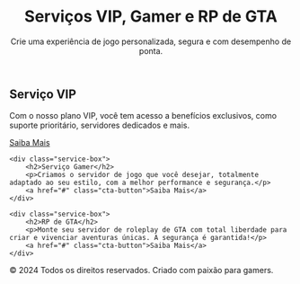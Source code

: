 </head>
<body>

<header>
    <h1>Serviços VIP, Gamer e RP de GTA</h1>
    <p>Crie uma experiência de jogo personalizada, segura e com desempenho de ponta.</p>
</header>

<div class="content">
    <div class="service-box">
        <h2>Serviço VIP</h2>
        <p>Com o nosso plano VIP, você tem acesso a benefícios exclusivos, como suporte prioritário, servidores dedicados e mais.</p>
        <a href="#" class="cta-button">Saiba Mais</a>
    </div>
    
    <div class="service-box">
        <h2>Serviço Gamer</h2>
        <p>Criamos o servidor de jogo que você desejar, totalmente adaptado ao seu estilo, com a melhor performance e segurança.</p>
        <a href="#" class="cta-button">Saiba Mais</a>
    </div>
    
    <div class="service-box">
        <h2>RP de GTA</h2>
        <p>Monte seu servidor de roleplay de GTA com total liberdade para criar e vivenciar aventuras únicas. A segurança é garantida!</p>
        <a href="#" class="cta-button">Saiba Mais</a>
    </div>
</div>

<footer>
    <p>© 2024 Todos os direitos reservados. Criado com paixão para gamers.</p>
</footer>

</body>
</html>
